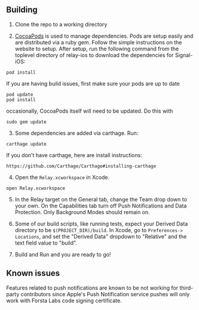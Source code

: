 ## Building

1) Clone the repo to a working directory

2) [CocoaPods](http://cocoapods.org) is used to manage dependencies. Pods are setup easily and are distributed via a ruby gem. Follow the simple instructions on the website to setup. After setup, run the following command from the toplevel directory of relay-ios to download the dependencies for Signal-iOS:

```
pod install
```
If you are having build issues, first make sure your pods are up to date
```
pod update
pod install
```
occasionally, CocoaPods itself will need to be updated. Do this with
```
sudo gem update
```

3) Some dependencies are added via carthage. Run:
```
carthage update
```
If you don't have carthage, here are install instructions:
```
https://github.com/Carthage/Carthage#installing-carthage
```

4) Open the `Relay.xcworkspace` in Xcode.

```
open Relay.xcworkspace
```

5) In the Relay target on the General tab, change the Team drop down to your own. On the Capabilities tab turn off Push Notifications and Data Protection. Only Background Modes should remain on.

6) Some of our build scripts, like running tests, expect your Derived
Data directory to be `$(PROJECT_DIR)/build`. In Xcode, go to `Preferences-> Locations`,
and set the "Derived Data" dropdown to "Relative" and the text field
value to "build".

7) Build and Run and you are ready to go!

## Known issues

Features related to push notifications are known to be not working for third-party contributors since Apple's Push Notification service pushes will only work with Forsta Labs code signing certificate.


